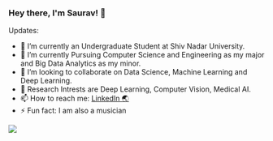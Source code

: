 ### Hey there, I'm Saurav!  👋


Updates:

- 🔭 I’m currently an Undergraduate Student at Shiv Nadar University.
- 🌱 I’m currently Pursuing Computer Science and Engineering as my major and Big Data Analytics as my minor.
- 👯 I’m looking to collaborate on Data Science, Machine Learning and Deep Learning.
- 💬 Research Intrests are Deep Learning, Computer Vision, Medical AI. <!-- - 🤔 I’m looking for help with ... -->
- 📫 How to reach me: [LinkedIn 🌏](https://www.linkedin.com/in/saurav-thakur-357575174/)
- ⚡ Fun fact: I am also a musician
<!-- - 😄 Pronouns: He/Him -->

<img src="https://github-readme-stats.vercel.app/api?username=saurav-thakur&&show_icons=true&title_color=ffffff&icon_color=bb2acf&text_color=daf7dc&bg_color=151515&hide=contribs,prs">


